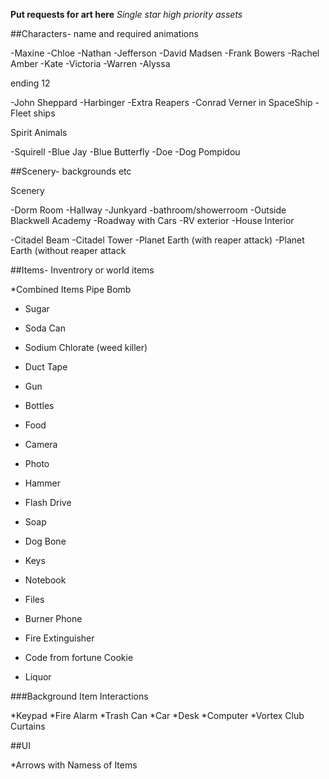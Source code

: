 **Put requests for art here**
*Single star high priority assets*

##Characters- name and required animations

-Maxine
-Chloe
-Nathan
-Jefferson
-David Madsen
-Frank Bowers
-Rachel Amber
-Kate
-Victoria
-Warren
-Alyssa

ending 12

-John Sheppard
-Harbinger
-Extra Reapers
-Conrad Verner in SpaceShip
-Fleet ships

Spirit Animals

-Squirell
-Blue Jay
-Blue Butterfly
-Doe
-Dog Pompidou


##Scenery- backgrounds etc

Scenery

-Dorm Room
-Hallway
-Junkyard
-bathroom/showerroom
-Outside Blackwell Academy
-Roadway with Cars
-RV exterior
-House Interior

-Citadel Beam
-Citadel Tower
-Planet Earth (with reaper attack)
-Planet Earth (without reaper attack

##Items- Inventrory or world items

*Combined Items Pipe Bomb

* Sugar
* Soda Can
* Sodium Chlorate (weed killer)
* Duct Tape

* Gun
* Bottles

* Food

* Camera
* Photo

* Hammer

* Flash Drive

* Soap

* Dog Bone

* Keys

* Notebook
* Files
* Burner Phone
* Fire Extinguisher

* Code from fortune Cookie

* Liquor

###Background Item Interactions

*Keypad
*Fire Alarm
*Trash Can
*Car
*Desk
*Computer
*Vortex Club Curtains

##UI

*Arrows with Namess of Items
